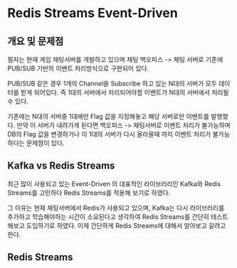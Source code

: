 # Redis Streams Event-Driven

  ## 개요 및 문제점
 
  필자는 현재 게임 채팅서버를 개발하고 있으며 채팅 백오피스 -> 채팅 서버로 기존에 PUB/SUB 기반의 이벤트 처리방식으로 구현되어 있다.

  PUB/SUB 같은 경우 1개의 Channel을 Subscribe 하고 있는 N대의 서버가 모두 데이터를 받게 되어있다. 즉 1대의 서버에서 처리되어야할 이벤트가 N대의 서버에서 처리될 수 있다.

  기존에는 N대의 서버중 1대에만 Flag 값을 지정해놓고 해당 서버로만 이벤트를 발행했다. 만약 이 서버가 내려가게 된다면 백오피스 -> 채팅서버로 이벤트 처리가 불가능하며 DB의
Flag 값을 변경하거나 이 1대의 서버가 다시 올라올때 까지 이벤트 처리가 불가능하다는 문제점이 있다.

  ## Kafka vs Redis Streams

  최근 많이 사용되고 있는 Event-Driven 의 대표적인 라이브러리인 Kafka와 Redis Streams를 고민하다 Redis Streams를 적용해 보기로 하였다.

  그 이유는 현재 채팅서버에서 Redis가 사용되고 있으며, Kafka는 다시 라이브러리를 추가하고 학습해야하는 시간이 소요된다고 생각하여 Redis Streams를 간단히 테스트해보고 도입하기로 하였다. 이제 간단하게 Redis Streams에 대해서 알아보고 갈려고 한다.


  ## Redis Streams
